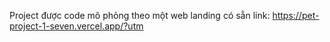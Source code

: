 Project được code mô phỏng theo một web landing có sẵn
link:
https://pet-project-1-seven.vercel.app/?utm
